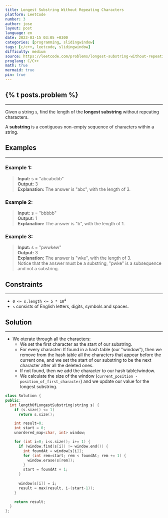 ```yaml
---
title: Longest Substring Without Repeating Characters
platform: LeetCode
number: 3
author: jose
layout: post
language: en
date: 2023-03-15 03:05 +0300
categories: [programming, slidingwindow]
tags: [c/c++, leetcode, slidingwindow]
difficulty: medium
source: https://leetcode.com/problems/longest-substring-without-repeating-characters
proglang: C/C++
math: true
mermaid: true
pin: true
---
```

## {% t posts.problem %}
---
Given a string `s`, find the length of the **longest substring** without repeating characters.  

A **substring** is a contiguous non-empty sequence of characters within a string.  

## Examples
---
### **Example 1:**  
>**Input:** s = "abcabcbb"  
>**Output:** 3  
>**Explanation:** The answer is "abc", with the length of 3.  
  
### **Example 2:**  
>**Input:** s = "bbbbb"  
>**Output:** 1  
>**Explanation:** The answer is "b", with the length of 1.  
  
### **Example 3:**  
>**Input:** s = "pwwkew"  
>**Output:** 3  
>**Explanation:** The answer is "wke", with the length of 3.  
>Notice that the answer must be a substring, "pwke" is a subsequence and not a substring.
  
## Constraints
---
- <code>0 <= s.length <= 5 * 10<sup>4</sup></code>  
- `s` consists of English letters, digits, symbols and spaces.  

## Solution
---
- We oterate through all the characters:
  - We set the first character as the start of our substring.
  - For every character: If found in a hash table (our "window"), then we remove from the hash table all the characters that appear before the current one, and we set the start of our substring to be the next character after all the deleted ones.
  - If not found, then we add the character to our hash table/window.
  - We calculate the size of the window (`current_position - position_of_first_character`) and we update our value for the longest substring.

```c++
class Solution {
public:
  int lengthOfLongestSubstring(string s) {
    if (s.size() <= 1)
      return s.size();

    int result=0;
    int start = 0;
    unordered_map<char, int> window;

    for (int i=0; i<s.size(); i+= 1) {
      if (window.find(s[i]) != window.end()) {
        int foundAt = window[s[i]];
        for (int rem=start; rem < foundAt; rem += 1) {
          window.erase(s[rem]);
        }
        start = foundAt + 1;
      }
      
      window[s[i]] = i;
      result = max(result, i-(start-1));
    }

    return result;
  }
};
```
